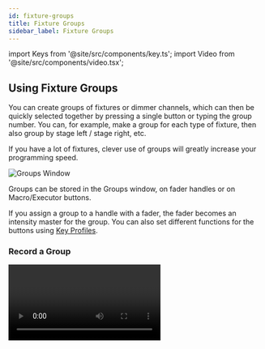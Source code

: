 ```yaml
---
id: fixture-groups
title: Fixture Groups
sidebar_label: Fixture Groups
---
```


import Keys from '@site/src/components/key.ts';
import Video from '@site/src/components/video.tsx';

Using Fixture Groups
--------------------

You can create groups of fixtures or dimmer channels, which can then be
quickly selected together by pressing a single button or typing the
group number. You can, for example, make a group for each type of
fixture, then also group by stage left / stage right, etc.

If you have a lot of fixtures, clever use of groups will greatly
increase your programming speed.

![Groups Window](/docs/images/Groups-Window.png)

Groups can be stored in the Groups window, on fader handles or on
Macro/Executor buttons.

If you assign a group to a handle with a fader, the fader becomes an
intensity master for the group. You can also set different functions for
the buttons using [Key Profiles](../system-settings/key-profiles.md).

### Record a Group

<Video videoId="E8QxOKT5TCA" title="Recording Groups" />

If the Groups window is not visible, you can show it by pressing
<Keys.HardKey>Open/View</Keys.HardKey>, <Keys.HardKey>Group</Keys.HardKey> (above numeric keys).

1. Select the fixtures/dimmers you want in the group (the order in
which you select them will also be stored in the group).

2. Press <Keys.HardKey>Group</Keys.HardKey> (top right of the numeric keys) then <Keys.SoftKey>Record
Group</Keys.SoftKey>. You can also press <Keys.HardKey>Record</Keys.HardKey> then <Keys.HardKey>Group</Keys.HardKey>.

3. Use softkey A to enter a number for the group, or B <Keys.SoftKey>Provide a
legend</Keys.SoftKey> to set a legend.

4. Touch an empty button in the Groups window, or press the Select button
of a fader handle where you want to store the group, or 
press <Keys.SoftKey>Store</Keys.SoftKey> to store as a numbered group.

5. Press <Keys.HardKey>Clear</Keys.HardKey> then repeat from 1 to store other groups.

-   You can also press <Keys.HardKey>Avo</Keys.HardKey> and <Keys.HardKey>Group</Keys.HardKey> to go directly to the
    Record Group menu, or on the screen touch the button twice to use
    Quick Record - on the first touch the button will turn red with a
    +, on the second touch the group will be recorded.

![Quick Record](/docs/images/Quick-Record.png)

-   To select all the fixtures/dimmers in a group, just press the button
    for the group.

-   The order in which you originally selected the fixtures when
    creating the group is also stored. This takes effect when you use
    the last fixture - next fixture functions described in the [next section](../controlling-fixtures/fixture-groups.md#fixture-order-and-fixture-layout-in-groups), and when you use Shapes, Fan mode and Fixture Overlap
    functions. You can change this later, see the [next section](../controlling-fixtures/fixture-groups.md#fixture-order-and-fixture-layout-in-groups).

    You can override the selection order while recalling a group by
    holding down the group button and using the softkey options.

-   You can also recall a group by its number:

1. Press <Keys.HardKey>Group</Keys.HardKey>.

2. Type in the number of the group you want to recall.

3. Press <Keys.SoftKey>Recall Group</Keys.SoftKey>.

-   The <Keys.HardKey>Group</Keys.HardKey> button also gives you facilities on the softkeys to
    edit and delete groups.

-   You can use <Keys.HardKey>Select If</Keys.HardKey> to deselect a group of fixtures from a
    selection. This can be useful to select a subset of fixtures from a
    group. For example if you have a group for the outside edges of a
    5x5 matrix, and a group which selects odd and even pixels from the
    matrix, you can select the outside edge, then use <Keys.HardKey>Select If</Keys.HardKey> with
    the odd/even group to remove the alternate pixels round the edge.

### Deleting Fixtures from Groups

To remove fixtures from a group:

1. Press <Keys.HardKey>Group</Keys.HardKey>.

2. Press the button for the group you want to change. All fixtures
currently in the group will be selected.

3. Deselect the fixtures you want to remove from the group.

4. Press <Keys.HardKey>Exit</Keys.HardKey>.

The group will now only contain the fixtures which remained selected.

### Auto Groups

When patching multiple fixtures, the console automatically creates
groups for you. A fixture type group is created which contains all
fixtures of the same type (for example, <Keys.SoftKey>All Robe Pointe</Keys.SoftKey>). Another
group is created each time you patch a quantity of fixtures (for
example, <Keys.SoftKey>4 BB4</Keys.SoftKey>.) This function can be turned off using <Keys.SoftKey>Auto
Groups</Keys.SoftKey> in the User Settings.

-  "All" fixture type groups can't be deleted - when you press Delete
    the group will become unassigned and be moved to the Show Library.
    This is also the case if a group has been used in a pixel effect. 
    Titan shows a warning message. 

Fixture Order and Fixture Layout in Groups
------------------------------------------

Fixtures in a group are stored with a selection order, which is used
with Shapes, Fan, and Overlap. You can also store a 2D position layout
for fixtures, giving the actual physical location of fixtures for use
with Shapes or Pixel Mapper effects or when selecting fixtures using
patterns.

### Fixture Order

<Video videoId="2TqYjvGoGXQ" title="Fixture Order" />

To change the numerical fixture order:

1. Press <Keys.HardKey>Group</Keys.HardKey>.

2. Select the group you want to edit.

3. Press <Keys.SoftKey>Fixture Order</Keys.SoftKey>.

The fixtures in the group will be shown numbered in the fixtures window.

![Fixture Order](/docs/images/Fixture-Order.png)

To change the order, select <Keys.SoftKey>Auto Increment</Keys.SoftKey> to On, then select the
fixtures in the order you want. If you press a fixture twice, it will
show an X indicating that it is not part of the sequence.

### Fixture Layout

<Video videoId="9S5nQmVpPNs" title="Fixture Layout" />

To change the 2D fixture layout:

1. Press <Keys.HardKey>Group</Keys.HardKey>

2. Select the group you want to edit.

3. Press <Keys.SoftKey>Edit Layout</Keys.SoftKey>. The Layout Editor window will open.

Initially fixtures will be all in a row. You can reposition the fixtures
anywhere on the screen by dragging them. Or press a fixture to select
then use the wheels to move it around the grid. You can resize the grid
by dragging the bottom or right sides.

Multi-celled fixtures appear showing all the cells but when moved or
rotated, move as a block. Depending on the fixture personality,
sometimes the cells may not match the actual physical layout of the
cells on the fixture.

The <Keys.SoftKey>Arrange Fixtures</Keys.SoftKey> context command will automatically place the
fixtures in a rectangular block, you specify the number of rows (Height)
and columns (Width).

![Layout Editor](/docs/images/Layout-Editor.png)

-   The X-coordinate of the fixture layout is the same as the Fixture
    Order. Changing one will cause the other to change.

-   When setting the grid size, think about leaving space between
    fixtures to more accurately match the real world layout, and make
    sure you have enough cells in the grid for all the cells of the
    fixtures you need to fit in.

-   It is possible to accidentally overlay one fixture on another,
    making the bottom fixture hidden. To access overlaid fixtures, drag
    off the fixture which is hiding it, or select the hidden fixture and
    use the wheels to move it somewhere visible.

-   You can use the Fan button to evenly spread fixtures in the layout.

-   To move or rotate fixtures, select and drag, or use the wheels. You
    can click on the "up" and "down" areas in the wheel display to nudge
    the values up and down - 1 pixel for position and 45 degrees for
    rotate. If you press the @ button for the wheel, a window opens
    allowing you to type in the values numerically.

-   If you click the context menu button <Keys.SoftKey>Position and Angle</Keys.SoftKey> it will
    change to <Keys.SoftKey>Scale</Keys.SoftKey> which allows you to spread out or compress the
    cells in a multi-cell fixture. This is useful to get cells located
    correctly if you have some fixtures with large cell spacing and some
    with small spacing.


![Position](/docs/images/Position-2.png)

![Scale](/docs/images/Scale.png)

-   The Layout Editor is described in more detail with examples in the
    [Pixel Mapper section](../effects/pixel-mapper.md). There are also some features
    to help with [Synergy/Ai mapping](../synergy/operating-synergy.md#layout-editor-with-ai-server).

> You can temporarily randomize the fixture order when selecting fixtures using a group by holding down the group button and pressing <Keys.SoftKey>Random Order</Keys.SoftKey> which appears as a softkey option while the button is held.
